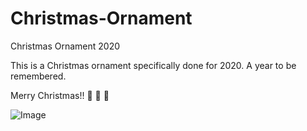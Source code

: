 # Christmas-Ornament

Christmas Ornament 2020

This is a Christmas ornament specifically done for 2020. A year to be remembered.

Merry Christmas!! :santa: :christmas_tree: :gift:

![Image](../main/Art/Final%20Image/PCBs.png?raw=true)
